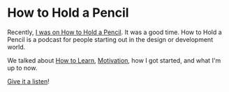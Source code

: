 # How to Hold a Pencil

Recently, [I was on How to Hold a Pencil](http://www.howtoholdapencil.com/episode/010/). It was a good time. How to Hold a Pencil is a podcast for people starting out in the design or development world.

We talked about [How to Learn](/how-to-learn), [Motivation](/motivation), how I got started, and what I'm up to now.

[Give it a listen](http://www.howtoholdapencil.com/episode/010/)!

